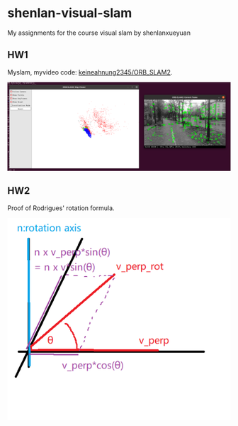 # shenlan-visual-slam
My assignments for the course visual slam by shenlanxueyuan

## HW1
Myslam, myvideo code: [keineahnung2345/ORB_SLAM2](https://github.com/keineahnung2345/ORB_SLAM2/commit/74a441e2afbc3c579042f06a5794b0ad1f79c4a6).

![myvideo](HW1/myvideo.png)

## HW2
Proof of Rodrigues' rotation formula.

![n_v_rotate](HW2/n_v_rotate.png)
